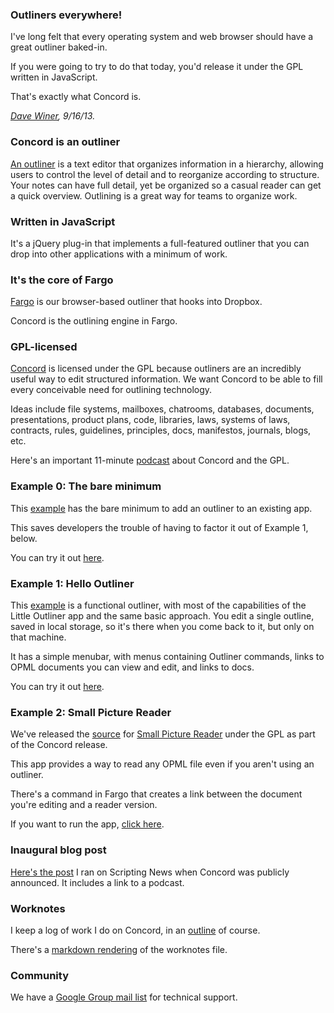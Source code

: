 ### Outliners everywhere!

I've long felt that every operating system and web browser should have a great outliner baked-in.  

If you were going to try to do that today, you'd release it under the GPL written in JavaScript. 

That's exactly what Concord is. 

<i><a href="http://scripting.com/2013/09/16/concordOurGplOutliner">Dave Winer</a>, 9/16/13.</i>



### Concord is an outliner

<a href="http://docs.fargo.io/outlinerHowto">An outliner</a> is a text editor that organizes information in a hierarchy, allowing users to control the level of detail and to reorganize according to structure. Your notes can have full detail, yet be organized so a casual reader can get a quick overview. Outlining is a great way for teams to organize work. 



### Written in JavaScript

It's a jQuery plug-in that implements a full-featured outliner that you can drop into other applications with a minimum of work. 



### It's the core of Fargo

<a href="http://fargo.io/">Fargo</a> is our browser-based outliner that hooks into Dropbox.  

Concord is the outlining engine in Fargo.



### GPL-licensed

<a href="https://github.com/scripting/concord">Concord</a> is licensed under the GPL because outliners are an incredibly useful way to edit structured information. We want Concord to be able to fill every conceivable need for outlining technology. 

Ideas include file systems, mailboxes, chatrooms, databases, documents, presentations, product plans, code, libraries, laws, systems of laws, contracts, rules, guidelines, principles, docs, manifestos, journals, blogs, etc. 

Here's an important 11-minute <a href="http://scripting.com/2013/09/17/importantPodcastAboutConcordGpl">podcast</a> about Concord and the GPL.  



### Example 0: The bare minimum

This <a href="concord/blob/master/example0/index.html">example</a> has the bare minimum to add an outliner to an existing app.

This saves developers the trouble of having to factor it out of Example 1, below.

You can try it out <a href="http://static.smallpicture.com/concord/example0/index.html">here</a>. 



### Example 1: Hello Outliner

This <a href="concord/blob/master/example1/index.html">example</a> is a functional outliner, with most of the capabilities of the Little Outliner app and the same basic approach. You edit a single outline, saved in local storage, so it's there when you come back to it, but only on that machine.

It has a simple menubar, with menus containing Outliner commands, links to OPML documents you can view and edit, and links to docs.

You can try it out <a href="http://static.smallpicture.com/concord/example1/index.html">here</a>.



### Example 2: Small Picture Reader

We've released the <a href="concord/blob/master/example2/index.html">source</a> for <a href="http://docs.fargo.io/fargo/reader">Small Picture Reader</a> under the GPL as part of the Concord release.

This app provides a way to read any OPML file even if you aren't using an outliner.

There's a command in Fargo that creates a link between the document you're editing and a reader version.

If you want to run the app, <a href="http://static.smallpicture.com/concord/example2/index.html">click here</a>.



### Inaugural blog post

<a href="http://scripting.com/2013/09/16/concordOurGplOutliner">Here's the post</a> I ran on Scripting News when Concord was publicly announced. It includes a link to a podcast.



### Worknotes

I keep a log of work I do on Concord, in an <a href="https://raw.github.com/scripting/concord/master/opml/worknotes.opml">outline</a> of course. 

There's a <a href="concord/blob/master/worknotes.md">markdown rendering</a> of the worknotes file. 



### Community

We have a <a href="https://groups.google.com/forum/?fromgroups#!forum/smallpicture-concord">Google Group mail list</a> for technical support.



